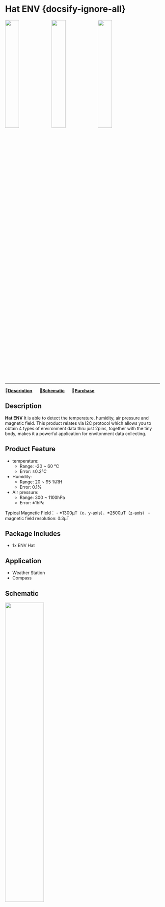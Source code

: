 # Hat ENV {docsify-ignore-all}

<img src="assets\img\product_pics\hat\env_hat\env_hat_01.jpg" width="30%" height="30%"><img src="assets\img\product_pics\hat\env_hat\env_hat_02.jpg" width="30%" height="30%"><img src="assets\img\product_pics\hat\env_hat\env_hat_03.jpg" width="30%" height="30%">

***

:memo:**[Description](#Description)**&nbsp;&nbsp;&nbsp;&nbsp;&nbsp;&nbsp;:electric_plug:**[Schematic](#Schematic)**&nbsp;&nbsp;&nbsp;&nbsp;&nbsp;&nbsp;🛒**[Purchase](https://item.taobao.com/item.htm?spm=a2oq0.12575281.0.0.504a1debWyi50z&ft=t&id=595958456624)**

## Description


**Hat ENV**  It is able to detect the temperature, humidity, air pressure and magnetic field. This product relates via I2C protocol which allows you to obtain 4 types of environment data thru just 2pins, together with the tiny body, makes it a powerful application for envitonment data collecting. 


## Product Feature

- temperature:
    -  Range: -20 ~ 60 ℃
    -  Error: ±0.2℃
- Humidity:
    -  Range: 20 ~ 95 %RH
    -  Error: 0.1%
- Air pressure:
    -  Range: 300 ~ 1100hPa
    -  Error: ±1hPa

Typical Magnetic Field：
    - ±1300μT（x，y-axis），±2500μT（z-axis）
    - magnetic field resolution: 0.3μT

## Package Includes

- 1x ENV Hat

## Application

- Weather Station 
- Compass

## Schematic

<img src="assets\img\product_pics\hat\env_hat\env_hat_04.jpg" width="50%" height="50%">

## Links

- **[Official Channel](https://i.youku.com/i/UNjE1ODA2MzE0OA==?spm=a2hzp.8253869.0.0)**

- **[Official forum](http://forum.m5stack.com/)**


- **[BMP280 library](https://github.com/adafruit/Adafruit_BMP280_Library)**

- **[BMM150 Datasheet](https://pdf1.alldatasheet.com/datasheet-pdf/view/608913/ETC2/BMM150.html)**

## Example
- **[Arduino](https://github.com/m5stack/M5StickC/tree/master/examples/Hat/ENV)**

### Pin Map

<table>
 <tr><td>M5Core(GROVE A)</td><td>GPIO22</td><td>GPIO21</td><td>5V</td><td>GND</td></tr>
 <tr><td>ENV Unit</td><td>SCL</td><td>SDA</td><td>5V</td><td>GND</td></tr>
</table>




